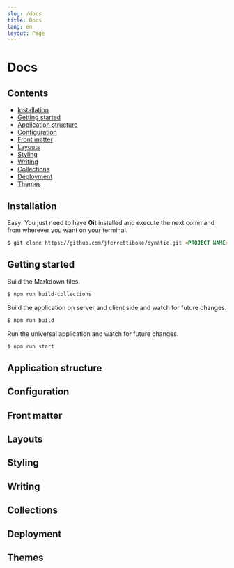 ```yaml
---
slug: /docs
title: Docs
lang: en
layout: Page
---
```


# Docs

## Contents

  * [Installation](#installation)
  * [Getting started](#getting-started)
  * [Application structure](#application-structure)
  * [Configuration](#configuration)
  * [Front matter](#front-matter)
  * [Layouts](#layouts)
  * [Styling](#styling)
  * [Writing](#writing)
  * [Collections](#collections)
  * [Deployment](#deployment)
  * [Themes](#themes)

## Installation

Easy! You just need to have **Git** installed and execute the next command from
wherever you want on your terminal.

```markdown
$ git clone https://github.com/jferrettiboke/dynatic.git <PROJECT NAME>
```

## Getting started

Build the Markdown files.

```markdown
$ npm run build-collections
```

Build the application on server and client side and watch for future changes.

```markdown
$ npm run build
```

Run the universal application and watch for future changes.

```markdown
$ npm run start
```

## Application structure
## Configuration
## Front matter
## Layouts
## Styling
## Writing
## Collections
## Deployment
## Themes
